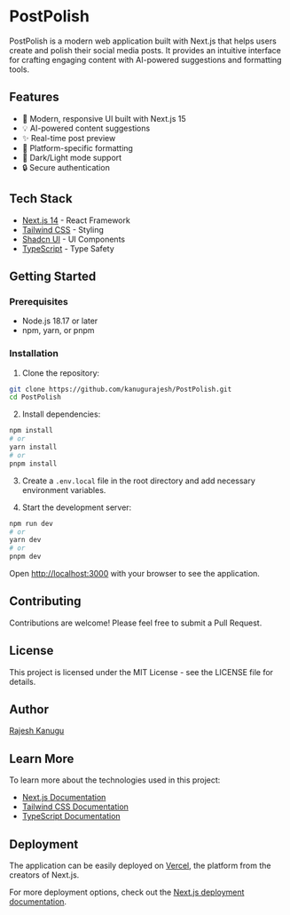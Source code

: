 # PostPolish

PostPolish is a modern web application built with Next.js that helps users create and polish their social media posts. It provides an intuitive interface for crafting engaging content with AI-powered suggestions and formatting tools.

## Features

- 🎨 Modern, responsive UI built with Next.js 15
- 💡 AI-powered content suggestions
- ✨ Real-time post preview
- 🎯 Platform-specific formatting
- 🌙 Dark/Light mode support
- 🔒 Secure authentication

## Tech Stack

- [Next.js 14](https://nextjs.org/) - React Framework
- [Tailwind CSS](https://tailwindcss.com/) - Styling
- [Shadcn UI](https://ui.shadcn.com/) - UI Components
- [TypeScript](https://www.typescriptlang.org/) - Type Safety

## Getting Started

### Prerequisites

- Node.js 18.17 or later
- npm, yarn, or pnpm

### Installation

1. Clone the repository:
```bash
git clone https://github.com/kanugurajesh/PostPolish.git
cd PostPolish
```

2. Install dependencies:
```bash
npm install
# or
yarn install
# or
pnpm install
```

3. Create a `.env.local` file in the root directory and add necessary environment variables.

4. Start the development server:
```bash
npm run dev
# or
yarn dev
# or
pnpm dev
```

Open [http://localhost:3000](http://localhost:3000) with your browser to see the application.

## Contributing

Contributions are welcome! Please feel free to submit a Pull Request.

## License

This project is licensed under the MIT License - see the LICENSE file for details.

## Author

[Rajesh Kanugu](https://github.com/kanugurajesh)

## Learn More

To learn more about the technologies used in this project:

- [Next.js Documentation](https://nextjs.org/docs)
- [Tailwind CSS Documentation](https://tailwindcss.com/docs)
- [TypeScript Documentation](https://www.typescriptlang.org/docs)

## Deployment

The application can be easily deployed on [Vercel](https://vercel.com), the platform from the creators of Next.js.

For more deployment options, check out the [Next.js deployment documentation](https://nextjs.org/docs/app/building-your-application/deploying).
